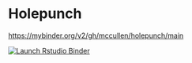 # Holepunch

https://mybinder.org/v2/gh/mccullen/holepunch/main

<!-- badges: start -->
[![Launch Rstudio Binder](http://mybinder.org/badge_logo.svg)](https://mybinder.org/v2/gh/mccullen/holepunch/master?urlpath=rstudio)
<!-- badges: end -->
